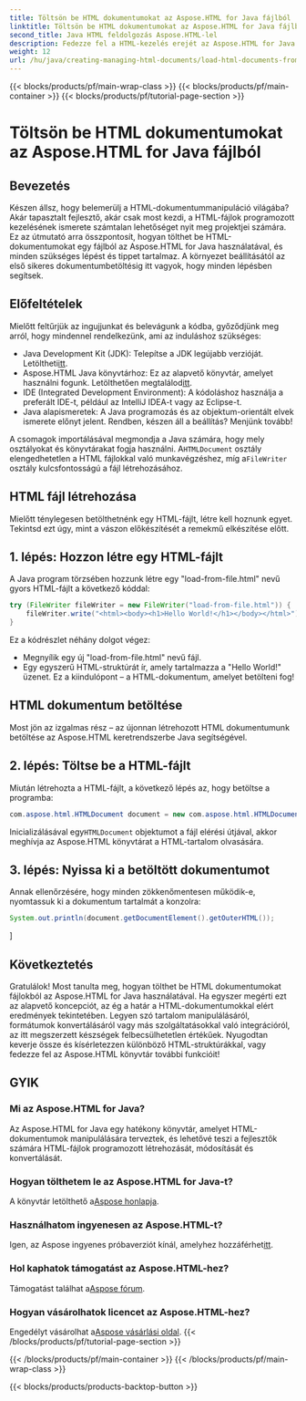 ```yaml
---
title: Töltsön be HTML dokumentumokat az Aspose.HTML for Java fájlból
linktitle: Töltsön be HTML dokumentumokat az Aspose.HTML for Java fájlból
second_title: Java HTML feldolgozás Aspose.HTML-lel
description: Fedezze fel a HTML-kezelés erejét az Aspose.HTML for Java segítségével. Ismerje meg, hogyan tölthet be HTML-dokumentumokat fájlokból lépésről lépésre.
weight: 12
url: /hu/java/creating-managing-html-documents/load-html-documents-from-file/
---
```


{{< blocks/products/pf/main-wrap-class >}}
{{< blocks/products/pf/main-container >}}
{{< blocks/products/pf/tutorial-page-section >}}

# Töltsön be HTML dokumentumokat az Aspose.HTML for Java fájlból

## Bevezetés
Készen állsz, hogy belemerülj a HTML-dokumentummanipuláció világába? Akár tapasztalt fejlesztő, akár csak most kezdi, a HTML-fájlok programozott kezelésének ismerete számtalan lehetőséget nyit meg projektjei számára. Ez az útmutató arra összpontosít, hogyan tölthet be HTML-dokumentumokat egy fájlból az Aspose.HTML for Java használatával, és minden szükséges lépést és tippet tartalmaz. A környezet beállításától az első sikeres dokumentumbetöltésig itt vagyok, hogy minden lépésben segítsek.
## Előfeltételek
Mielőtt feltűrjük az ingujjunkat és belevágunk a kódba, győződjünk meg arról, hogy mindennel rendelkezünk, ami az induláshoz szükséges:
-  Java Development Kit (JDK): Telepítse a JDK legújabb verzióját. Letöltheti[itt](https://www.oracle.com/java/technologies/javase-jdk11-downloads.html).
-  Aspose.HTML Java könyvtárhoz: Ez az alapvető könyvtár, amelyet használni fogunk. Letölthetően megtalálod[itt](https://releases.aspose.com/html/java/).
- IDE (Integrated Development Environment): A kódoláshoz használja a preferált IDE-t, például az IntelliJ IDEA-t vagy az Eclipse-t.
- Java alapismeretek: A Java programozás és az objektum-orientált elvek ismerete előnyt jelent.
Rendben, készen áll a beállítás? Menjünk tovább!

 A csomagok importálásával megmondja a Java számára, hogy mely osztályokat és könyvtárakat fogja használni. A`HTMLDocument` osztály elengedhetetlen a HTML fájlokkal való munkavégzéshez, míg a`FileWriter` osztály kulcsfontosságú a fájl létrehozásához.
## HTML fájl létrehozása
Mielőtt ténylegesen betölthetnénk egy HTML-fájlt, létre kell hoznunk egyet. Tekintsd ezt úgy, mint a vászon előkészítését a remekmű elkészítése előtt.
## 1. lépés: Hozzon létre egy HTML-fájlt
A Java program törzsében hozzunk létre egy "load-from-file.html" nevű gyors HTML-fájlt a következő kóddal:
```java
try (FileWriter fileWriter = new FileWriter("load-from-file.html")) {
    fileWriter.write("<html><body><h1>Hello World!</h1></body></html>");
}
```
Ez a kódrészlet néhány dolgot végez:
- Megnyílik egy új "load-from-file.html" nevű fájl.
- Egy egyszerű HTML-struktúrát ír, amely tartalmazza a "Hello World!" üzenet.
Ez a kiindulópont – a HTML-dokumentum, amelyet betölteni fog!
## HTML dokumentum betöltése
Most jön az izgalmas rész – az újonnan létrehozott HTML dokumentumunk betöltése az Aspose.HTML keretrendszerbe Java segítségével.
## 2. lépés: Töltse be a HTML-fájlt
Miután létrehozta a HTML-fájlt, a következő lépés az, hogy betöltse a programba:
```java
com.aspose.html.HTMLDocument document = new com.aspose.html.HTMLDocument("load-from-file.html");
```
 Inicializálásával egy`HTMLDocument` objektumot a fájl elérési útjával, akkor meghívja az Aspose.HTML könyvtárat a HTML-tartalom olvasására.
## 3. lépés: Nyissa ki a betöltött dokumentumot
Annak ellenőrzésére, hogy minden zökkenőmentesen működik-e, nyomtassuk ki a dokumentum tartalmát a konzolra:
```java
System.out.println(document.getDocumentElement().getOuterHTML());
```
]
## Következtetés
Gratulálok! Most tanulta meg, hogyan tölthet be HTML dokumentumokat fájlokból az Aspose.HTML for Java használatával. Ha egyszer megérti ezt az alapvető koncepciót, az ég a határ a HTML-dokumentumokkal elért eredmények tekintetében. Legyen szó tartalom manipulálásáról, formátumok konvertálásáról vagy más szolgáltatásokkal való integrációról, az itt megszerzett készségek felbecsülhetetlen értékűek. 
Nyugodtan keverje össze és kísérletezzen különböző HTML-struktúrákkal, vagy fedezze fel az Aspose.HTML könyvtár további funkcióit!
## GYIK
### Mi az Aspose.HTML for Java?  
Az Aspose.HTML for Java egy hatékony könyvtár, amelyet HTML-dokumentumok manipulálására terveztek, és lehetővé teszi a fejlesztők számára HTML-fájlok programozott létrehozását, módosítását és konvertálását.
### Hogyan tölthetem le az Aspose.HTML for Java-t?  
 A könyvtár letölthető a[Aspose honlapja](https://releases.aspose.com/html/java/).
### Használhatom ingyenesen az Aspose.HTML-t?  
 Igen, az Aspose ingyenes próbaverziót kínál, amelyhez hozzáférhet[itt](https://releases.aspose.com/).
### Hol kaphatok támogatást az Aspose.HTML-hez?  
 Támogatást találhat a[Aspose fórum](https://forum.aspose.com/c/html/29).
### Hogyan vásárolhatok licencet az Aspose.HTML-hez?  
 Engedélyt vásárolhat a[Aspose vásárlási oldal](https://purchase.aspose.com/buy).
{{< /blocks/products/pf/tutorial-page-section >}}

{{< /blocks/products/pf/main-container >}}
{{< /blocks/products/pf/main-wrap-class >}}

{{< blocks/products/products-backtop-button >}}
